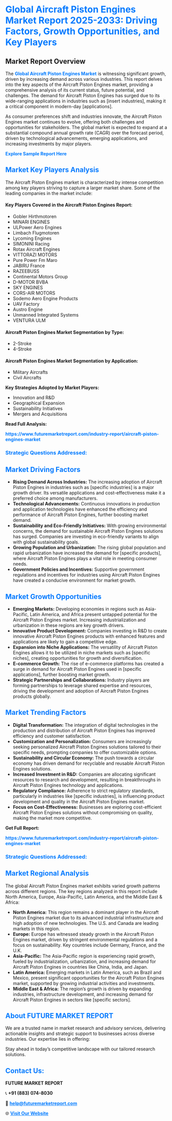 <h1 style="color: #007BFF;">Global Aircraft Piston Engines Market Report 2025-2033: Driving Factors, Growth Opportunities, and Key Players</h1>

<section id="overview">
<h2>Market Report Overview</h2>
<p>The <a href="https://www.futuremarketreport.com/industry-report/aircraft-piston-engines-market" style="color: #007BFF; text-decoration: none;"><strong>Global Aircraft Piston Engines Market</strong></a> is witnessing significant growth, driven by increasing demand across various industries. This report delves into the key aspects of the Aircraft Piston Engines market, providing a comprehensive analysis of its current status, future potential, and challenges. The demand for Aircraft Piston Engines has surged due to its wide-ranging applications in industries such as [insert industries], making it a critical component in modern-day [applications].</p>
<p>As consumer preferences shift and industries innovate, the Aircraft Piston Engines market continues to evolve, offering both challenges and opportunities for stakeholders. The global market is expected to expand at a substantial compound annual growth rate (CAGR) over the forecast period, driven by technological advancements, emerging applications, and increasing investments by major players.</p>
</section>

<section id="overview">
<p><a href="https://www.futuremarketreport.com/request-sample/reportId=83123" style="color: #007BFF; text-decoration: none;"><strong>Explore Sample Report Here</strong></a></p>
</section>

<section id="key-players">
<h2 style="color: #007BFF;">Market Key Players Analysis</h2>
<p>The Aircraft Piston Engines market is characterized by intense competition among key players striving to capture a larger market share. Some of the leading companies in the market include:</p>
<h4>Key Players Covered in the Aircraft Piston Engines Report:</h4>
<ul><li>Gobler Hirthmotoren</li><li>MINARI ENGINES</li><li>ULPower Aero Engines</li><li>Limbach Flugmotoren</li><li>Lycoming Engines</li><li>SIMONINI Racing</li><li>Rotax Aircraft Engines</li><li>VITTORAZI MOTORS</li><li>Pure Power Fm Maro</li><li>JABIRU France</li><li>RAZEEBUSS</li><li>Continental Motors Group</li><li>D-MOTOR BVBA</li><li>SKY ENGINES</li><li>CORS-AIR MOTORS</li><li>Sodemo Aero Engine Products</li><li>UAV Factory</li><li>Austro Engine</li><li>Unmanned Integrated Systems</li><li>VENTURA ULM</li></ul>
<h4>Aircraft Piston Engines Market Segmentation by Type:</h4>
<ul><li>2-Stroke</li><li>4-Stroke</li></ul>

<h4>Aircraft Piston Engines Market Segmentation by Application:</h4>
<ul><li>Military Aircrafts</li><li>Civil Aircrafts</li></ul>
<p><strong>Key Strategies Adopted by Market Players:</strong></p>
<ul>
<li>Innovation and R&D</li>
<li>Geographical Expansion</li>
<li>Sustainability Initiatives</li>
<li>Mergers and Acquisitions</li>
</ul>
</section>

<section>
<p><strong>Read Full Analysis: </strong></p><a href="https://www.futuremarketreport.com/industry-report/aircraft-piston-engines-market" style="color: #007BFF; text-decoration: none;"><strong>https://www.futuremarketreport.com/industry-report/aircraft-piston-engines-market</strong></a>
<h3 style="color: #007BFF;">Strategic Questions Addressed:</h3>
</section>

<section id="driving-factors">
<h2 style="color: #007BFF;">Market Driving Factors</h2>
<ul>
<li><strong>Rising Demand Across Industries:</strong> The increasing adoption of Aircraft Piston Engines in industries such as [specific industries] is a major growth driver. Its versatile applications and cost-effectiveness make it a preferred choice among manufacturers.</li>
<li><strong>Technological Advancements:</strong> Continuous innovations in production and application technologies have enhanced the efficiency and performance of Aircraft Piston Engines, further boosting market demand.</li>
<li><strong>Sustainability and Eco-Friendly Initiatives:</strong> With growing environmental concerns, the demand for sustainable Aircraft Piston Engines solutions has surged. Companies are investing in eco-friendly variants to align with global sustainability goals.</li>
<li><strong>Growing Population and Urbanization:</strong> The rising global population and rapid urbanization have increased the demand for [specific products], where Aircraft Piston Engines plays a vital role in meeting consumer needs.</li>
<li><strong>Government Policies and Incentives:</strong> Supportive government regulations and incentives for industries using Aircraft Piston Engines have created a conducive environment for market growth.</li>
</ul>
</section>

<section id="growth-opportunities">
<h2 style="color: #007BFF;">Market Growth Opportunities</h2>
<ul>
<li><strong>Emerging Markets:</strong> Developing economies in regions such as Asia-Pacific, Latin America, and Africa present untapped potential for the Aircraft Piston Engines market. Increasing industrialization and urbanization in these regions are key growth drivers.</li>
<li><strong>Innovative Product Development:</strong> Companies investing in R&D to create innovative Aircraft Piston Engines products with enhanced features and applications are likely to gain a competitive edge.</li>
<li><strong>Expansion into Niche Applications:</strong> The versatility of Aircraft Piston Engines allows it to be utilized in niche markets such as [specific niches], creating opportunities for growth and diversification.</li>
<li><strong>E-commerce Growth:</strong> The rise of e-commerce platforms has created a surge in demand for Aircraft Piston Engines used in [specific applications], further boosting market growth.</li>
<li><strong>Strategic Partnerships and Collaborations:</strong> Industry players are forming partnerships to leverage shared expertise and resources, driving the development and adoption of Aircraft Piston Engines products globally.</li>
</ul>
</section>

<section id="trending-factors">
<h2 style="color: #007BFF;">Market Trending Factors</h2>
<ul>
<li><strong>Digital Transformation:</strong> The integration of digital technologies in the production and distribution of Aircraft Piston Engines has improved efficiency and customer satisfaction.</li>
<li><strong>Customization and Personalization:</strong> Consumers are increasingly seeking personalized Aircraft Piston Engines solutions tailored to their specific needs, prompting companies to offer customizable options.</li>
<li><strong>Sustainability and Circular Economy:</strong> The push towards a circular economy has driven demand for recyclable and reusable Aircraft Piston Engines solutions.</li>
<li><strong>Increased Investment in R&D:</strong> Companies are allocating significant resources to research and development, resulting in breakthroughs in Aircraft Piston Engines technology and applications.</li>
<li><strong>Regulatory Compliance:</strong> Adherence to strict regulatory standards, particularly in industries like [specific industries], is influencing product development and quality in the Aircraft Piston Engines market.</li>
<li><strong>Focus on Cost-Effectiveness:</strong> Businesses are exploring cost-efficient Aircraft Piston Engines solutions without compromising on quality, making the market more competitive.</li>
</ul>
</section>

<section>
<p><strong>Get Full Report: </strong></p><a href="https://www.futuremarketreport.com/industry-report/aircraft-piston-engines-market" style="color: #007BFF; text-decoration: none;"><strong>https://www.futuremarketreport.com/industry-report/aircraft-piston-engines-market</strong></a>
<h3 style="color: #007BFF;">Strategic Questions Addressed:</h3>
</section>


<section id="regional-analysis">
<h2 style="color: #007BFF;">Market Regional Analysis</h2>
<p>The global Aircraft Piston Engines market exhibits varied growth patterns across different regions. The key regions analyzed in this report include North America, Europe, Asia-Pacific, Latin America, and the Middle East & Africa:</p>
<ul>
<li><strong>North America:</strong> This region remains a dominant player in the Aircraft Piston Engines market due to its advanced industrial infrastructure and high adoption of new technologies. The U.S. and Canada are leading markets in this region.</li>
<li><strong>Europe:</strong> Europe has witnessed steady growth in the Aircraft Piston Engines market, driven by stringent environmental regulations and a focus on sustainability. Key countries include Germany, France, and the U.K.</li>
<li><strong>Asia-Pacific:</strong> The Asia-Pacific region is experiencing rapid growth, fueled by industrialization, urbanization, and increasing demand for Aircraft Piston Engines in countries like China, India, and Japan.</li>
<li><strong>Latin America:</strong> Emerging markets in Latin America, such as Brazil and Mexico, present significant opportunities for the Aircraft Piston Engines market, supported by growing industrial activities and investments.</li>
<li><strong>Middle East & Africa:</strong> The region’s growth is driven by expanding industries, infrastructure development, and increasing demand for Aircraft Piston Engines in sectors like [specific sectors].</li>
</ul>
</section>

<footer>
<h2 style="color: #007BFF;">About FUTURE MARKET REPORT</h2>
<p>We are a trusted name in market research and advisory services, delivering actionable insights and strategic support to businesses across diverse industries. Our expertise lies in offering:</p>

<p>Stay ahead in today’s competitive landscape with our tailored research solutions.</p>

<h2 style="color: #007BFF;">Contact Us:</h2>
<p><strong>FUTURE MARKET REPORT</strong></p>
<p>📞 <strong>+91 (883) 074-8030</strong></p>
<p>📧 <strong><a href="mailto:help@futuremarketreport.com" style="color: #007BFF;">help@futuremarketreport.com</a></strong></p>
<p>🌐 <strong><a href="https://www.futuremarketreport.com/" style="color: #007BFF;">Visit Our Website</a></strong></p>
</footer>